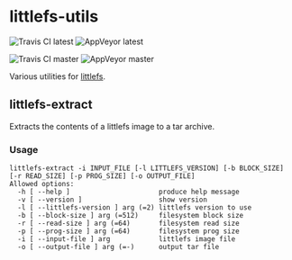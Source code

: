 # littlefs-utils

![Travis CI latest](https://img.shields.io/travis/com/mbikovitsky/littlefs-utils?label=Travis%20CI%20latest)
![AppVeyor latest](https://img.shields.io/appveyor/build/mbikovitsky/littlefs-utils?label=AppVeyor%20latest)

![Travis CI master](https://img.shields.io/travis/com/mbikovitsky/littlefs-utils/master?label=Travis%20CI%20master)
![AppVeyor master](https://img.shields.io/appveyor/build/mbikovitsky/littlefs-utils/master?label=AppVeyor%20master)

Various utilities for [littlefs](https://github.com/ARMmbed/littlefs).


## littlefs-extract

Extracts the contents of a littlefs image to a tar archive.

### Usage

```
littlefs-extract -i INPUT_FILE [-l LITTLEFS_VERSION] [-b BLOCK_SIZE] [-r READ_SIZE] [-p PROG_SIZE] [-o OUTPUT_FILE]
Allowed options:
  -h [ --help ]                      produce help message
  -v [ --version ]                   show version
  -l [ --littlefs-version ] arg (=2) littlefs version to use
  -b [ --block-size ] arg (=512)     filesystem block size
  -r [ --read-size ] arg (=64)       filesystem read size
  -p [ --prog-size ] arg (=64)       filesystem prog size
  -i [ --input-file ] arg            littlefs image file
  -o [ --output-file ] arg (=-)      output tar file
```
